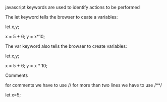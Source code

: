javascript keywords are used to identify actions to be performed

The let keyword tells the browser to ceate a variables:

let x,y;

x = 5 + 6;
y = x*10;

The var keyword also tells the browser to create variables:

let x,y;

x = 5 + 6;
y = x * 10;

Comments

for comments we have to use //
for more than two lines we have to use
/**/

let x=5;
